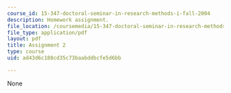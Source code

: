 ```yaml
---
course_id: 15-347-doctoral-seminar-in-research-methods-i-fall-2004
description: Homework assignment.
file_location: /coursemedia/15-347-doctoral-seminar-in-research-methods-i-fall-2004/ad43d6c188cd35c73baabddbcfe5d6bb_assignment_2.pdf
file_type: application/pdf
layout: pdf
title: Assignment 2
type: course
uid: ad43d6c188cd35c73baabddbcfe5d6bb

---
```

None